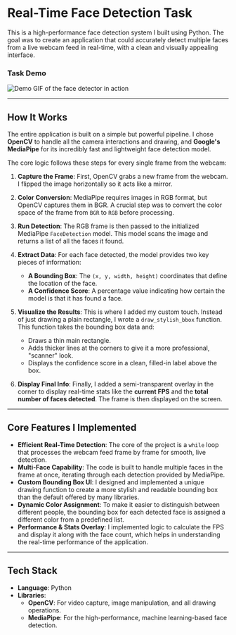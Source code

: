 # Real-Time Face Detection Task



This is a high-performance face detection system I built using Python. The goal was to create an application that could accurately detect multiple faces from a live webcam feed in real-time, with a clean and visually appealing interface.

###  Task Demo

![Demo GIF of the face detector in action](https://image2url.com/images/1759169437958-8d371558-1c37-4ef2-81a9-f03c3c5544ea.png)


---

## How It Works

The entire application is built on a simple but powerful pipeline. I chose **OpenCV** to handle all the camera interactions and drawing, and **Google's MediaPipe** for its incredibly fast and lightweight face detection model.

The core logic follows these steps for every single frame from the webcam:

1.  **Capture the Frame**: First, OpenCV grabs a new frame from the webcam. I flipped the image horizontally so it acts like a mirror.

2.  **Color Conversion**: MediaPipe requires images in RGB format, but OpenCV captures them in BGR. A crucial step was to convert the color space of the frame from `BGR` to `RGB` before processing.

3.  **Run Detection**: The RGB frame is then passed to the initialized MediaPipe `FaceDetection` model. This model scans the image and returns a list of all the faces it found.

4.  **Extract Data**: For each face detected, the model provides two key pieces of information:
    * **A Bounding Box**: The `(x, y, width, height)` coordinates that define the location of the face.
    * **A Confidence Score**: A percentage value indicating how certain the model is that it has found a face.

5.  **Visualize the Results**: This is where I added my custom touch. Instead of just drawing a plain rectangle, I wrote a `draw_stylish_bbox` function. This function takes the bounding box data and:
    * Draws a thin main rectangle.
    * Adds thicker lines at the corners to give it a more professional, "scanner" look.
    * Displays the confidence score in a clean, filled-in label above the box.

6.  **Display Final Info**: Finally, I added a semi-transparent overlay in the corner to display real-time stats like the **current FPS** and the **total number of faces detected**. The frame is then displayed on the screen.

---

## Core Features I Implemented

* **Efficient Real-Time Detection**: The core of the project is a `while` loop that processes the webcam feed frame by frame for smooth, live detection.
* **Multi-Face Capability**: The code is built to handle multiple faces in the frame at once, iterating through each detection provided by MediaPipe.
* **Custom Bounding Box UI**: I designed and implemented a unique drawing function to create a more stylish and readable bounding box than the default offered by many libraries.
* **Dynamic Color Assignment**: To make it easier to distinguish between different people, the bounding box for each detected face is assigned a different color from a predefined list.
* **Performance & Stats Overlay**: I implemented logic to calculate the FPS and display it along with the face count, which helps in understanding the real-time performance of the application.

---

##  Tech Stack

* **Language**: Python
* **Libraries**:
    * **OpenCV**: For video capture, image manipulation, and all drawing operations.
    * **MediaPipe**: For the high-performance, machine learning-based face detection.
